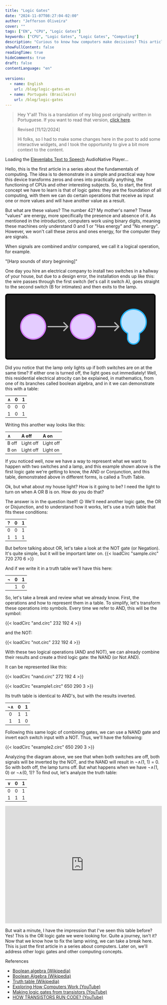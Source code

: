 ```yaml
---
title: "Logic Gates"
date: "2024-11-07T08:27:04-02:00"
author: "Jefferson Oliveira"
cover: ""
tags: ["EN", "CPU", "Logic Gates"]
keywords: ["CPU", "Logic Gates", "Logic Gates", "Computing"]
description: "Curious to know how computers make decisions? This article is your starting point! Unveil the universe of logic gates, the building blocks that allow machines to process binary information. Discover how simple 'yes' and 'no' operations transform into the artificial intelligence of your daily life."
showFullContent: false
readingTime: true
hideComments: true
draft: false
contentLanguage: "en"

versions:
  - name: English
    url: /blog/logic-gates-en
  - name: Português (Brasileiro)
    url: /blog/logic-gates
---
```

> Hey Y'all! This is a translation of my blog post originally written in Portuguese.
> If you want to read that version, [click here](/blog/logic-gates/).

> Revised [11/12/2024]
>
> Hi folks, so I had to make some changes here in the post to add some interactive widgets,
> and I took the opportunity to give a bit more context to the content.

<div id="elevenlabs-audionative-widget" data-height="90" data-width="100%" data-frameborder="no" data-scrolling="no" data-publicuserid="2be4d6242c862832d6b47ec70f7d7daf2c9f1306c933439f7083622af43fe99f" data-playerurl="https://elevenlabs.io/player/index.html" >Loading the <a href="https://elevenlabs.io/text-to-speech" target="_blank" rel="noopener">Elevenlabs Text to Speech</a> AudioNative Player...</div><script src="https://elevenlabs.io/player/audioNativeHelper.js" type="text/javascript"></script>

Hello, this is the first article in a series about the fundamentals of computing. The idea is to demonstrate in a simple and practical way how this device transforms zeros and ones into practically anything, the functioning of CPUs and other interesting subjects. So, to start, the first concept we have to learn is that of logic gates: they are the foundation of all computing, with them we can do certain operations that receive as input one or more values and will have another value as a result.

But what are these values? The number 42? My mother's name? These "values" are energy, more specifically the presence and absence of it. As mentioned in the introduction, computers work using binary digits, meaning these machines only understand 0 and 1 or "Has energy" and "No energy". However, we won't call these zeros and ones energy, for the computer they are signals.

When signals are combined and/or compared, we call it a logical operation, for example.

"[Harp sounds of story beginning]"

One day you hire an electrical company to install two switches in a hallway of your house, but due to a design error, the installation ends up like this: the wire passes through the first switch (let's call it switch A), goes straight to the second switch (B for intimates) and then exits to the lamp.

![](./CPUImageFrame1.png)

Did you notice that the lamp only lights up if both switches are on at the same time? If either one is turned off, the light goes out immediately! Well, this residential electrical atrocity can be explained, in mathematics, from one of its branches called boolean algebra, and in it we can demonstrate this with a table:

| ∧ | 0 | 1 |
| :-----: | :-----: | :-----: |
| 0 | 0 | 0 |
| 1 | 0 | 1 |

Writing this another way looks like this:

| ∧ | A off | A on |
| :----- | :----- | :----- |
| B off | Light off | Light off |
| B on | Light off | Light on |

If you noticed well, now we have a way to represent what we want to happen with two switches and a lamp, and this example shown above is the first logic gate we're getting to know, the AND or Conjunction, and this table, demonstrated above in different forms, is called a Truth Table.

Ok, but what about my house light? How is it going to be? I need the light to turn on when A OR B is on. How do you do that?

The answer is in the question itself! 😉 We'll need another logic gate, the OR or Disjunction, and to understand how it works, let's use a truth table that fits these conditions:

| ? | 0 | 1 |
| :-----: | :-----: | :-----: |
| 0 | 0 | 1 |
| 1 | 1 | 1 |

But before talking about OR, let's take a look at the NOT gate (or Negation). It's quite simple, but it will be important later on.
{{< loadCirc "sample.circ" 720 270 6 >}}

And if we write it in a truth table we'll have this here:

| ¬ | 0 | 1 |
| :-----: | :-----: | :-----: |
|  | 1 | 0 |

So, let's take a break and review what we already know. First, the operations and how to represent them in a table. To simplify, let's transform these operations into symbols. Every time we refer to AND, this will be the symbol:

{{< loadCirc "and.circ" 232 192 4 >}}

and the NOT:

{{< loadCirc "not.circ" 232 192 4 >}}

With these two logical operations (AND and NOT), we can already combine their results and create a third logic gate: the NAND (or Not AND).

It can be represented like this:

{{< loadCirc "nand.circ" 272 192 4 >}}

{{< loadCirc "example1.circ" 650 290 3 >}}

Its truth table is identical to AND's, but with the results inverted.

| ¬∧ | 0 | 1 |
| :-----: | :-----: | :-----: |
| 0 | 1 | 1 |
| 1 | 1 | 0 |

Following this same logic of combining gates, we can use a NAND gate and invert each switch input with a NOT. Thus, we'll have the following:

{{< loadCirc "example2.circ" 650 290 3 >}}

Analyzing the diagram above, we see that when both switches are off, both signals will be inverted by the NOT, and the NAND will result in ¬∧(1, 1) = 0. So with both off, the lamp turns off. But what happens when we have ¬∧(1, 0) or ¬∧(0, 1)? To find out, let's analyze the truth table:

| ∨ | 0 | 1 |
| :-----: | :-----: | :-----: |
| 0 | 0 | 1 |
| 1 | 1 | 1 |

<div style="width:100%;height:0;padding-bottom:75%;position:relative;"><iframe src="https://giphy.com/embed/n9h61thJkq6Xe" width="100%" height="100%" style="position:absolute" frameBorder="0" class="giphy-embed" allowFullScreen></iframe></div>

But wait a minute, I have the impression that I've seen this table before? Yes! This is the OR logic gate we were looking for. Quite a journey, isn't it? Now that we know how to fix the lamp wiring, we can take a break here. This is just the first article in a series about computers. Later on, we'll address other logic gates and other computing concepts.

References

* [Boolean algebra (Wikipedia)](https://pt.wikipedia.org/wiki/%C3%81lgebra_booliana)
* [Boolean Algebra (Wikipedia)](https://en.wikipedia.org/wiki/Boolean_algebra)
* [Truth table (Wikipedia)](https://pt.wikipedia.org/wiki/Tabela-verdade)
* [Exploring How Computers Work (YouTube)](https://www.youtube.com/watch?v=QZwneRb-zqA)
* [Making logic gates from transistors (YouTube)](https://www.youtube.com/watch?v=sTu3LwpF6XI)
* [HOW TRANSISTORS RUN CODE? (YouTube)](https://www.youtube.com/watch?v=HjneAhCy2N4)
